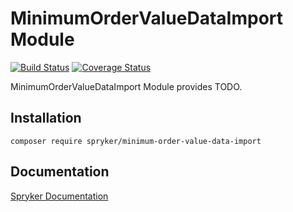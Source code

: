 # MinimumOrderValueDataImport Module
[![Build Status](https://travis-ci.org/spryker/minimum-order-value-data-import.svg)](https://travis-ci.org/spryker/minimum-order-value)
[![Coverage Status](https://coveralls.io/repos/github/spryker/minimum-order-value-data-import/badge.svg)](https://coveralls.io/github/spryker/minimum-order-value-data-import)

MinimumOrderValueDataImport Module provides TODO.

## Installation

```
composer require spryker/minimum-order-value-data-import
```

## Documentation

[Spryker Documentation](https://academy.spryker.com/developing_with_spryker/module_guide/modules.html)
